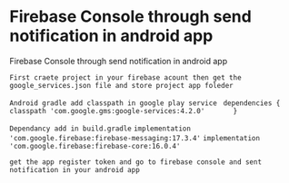 # Firebase Console through send notification in android app
Firebase Console through send notification in android app

``
First craete project in your firebase acount then get the google_services.json file and store project app foleder
``

``
Android gradle add classpath in google play service 
`` 
``
dependencies {
``
``
        classpath 'com.google.gms:google-services:4.2.0'      
}
``


``
Dependancy add in build.gradle
``
``
 implementation 'com.google.firebase:firebase-messaging:17.3.4'
 ``
 ``
 implementation 'com.google.firebase:firebase-core:16.0.4'
``


``
get the app register token and go to firebase console and sent notification in your android app
``

